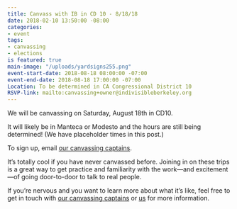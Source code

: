 ```yaml
---
title: Canvass with IB in CD 10 - 8/18/18
date: 2018-02-10 13:50:00 -08:00
categories:
- event
tags:
- canvassing
- elections
is featured: true
main-image: "/uploads/yardsigns255.png"
event-start-date: 2018-08-18 08:00:00 -07:00
event-end-date: 2018-08-18 17:00:00 -07:00
Location: To be determined in CA Congressional District 10
RSVP-link: mailto:canvassing+owner@indivisibleberkeley.org
---
```


We will be canvassing on Saturday, August 18th in CD10. 

It will likely be in Manteca or Modesto and the hours are still being determined! (We have placeholder times in this post.) 

To sign up, email [our canvassing captains](canvassing+owner@indivisibleberkeley.org). 

It’s totally cool if you have never canvassed before.  Joining in on these trips is a great way to get practice and familiarity with the work—and excitement—of going door-to-door to talk to real people. 

If you’re nervous and you want to learn more about what it’s like, feel free to get in touch with [our canvassing captains](canvassing+owner@indivisibleberkeley.org) or [us](mailto:elections+owner@indivisibleberkeley.org) for more information.

